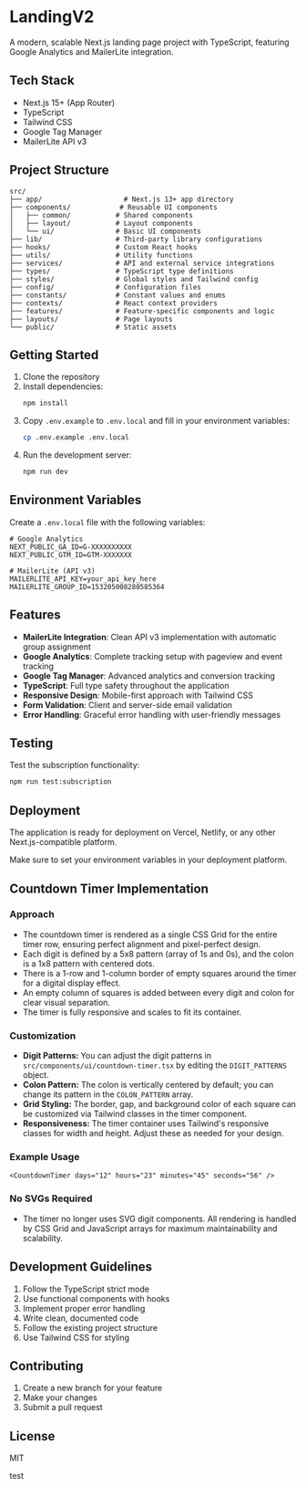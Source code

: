 # LandingV2

A modern, scalable Next.js landing page project with TypeScript, featuring Google Analytics and MailerLite integration.

## Tech Stack

- Next.js 15+ (App Router)
- TypeScript
- Tailwind CSS
- Google Tag Manager
- MailerLite API v3

## Project Structure

```
src/
├── app/                    # Next.js 13+ app directory
├── components/            # Reusable UI components
│   ├── common/           # Shared components
│   ├── layout/           # Layout components
│   └── ui/               # Basic UI components
├── lib/                  # Third-party library configurations
├── hooks/                # Custom React hooks
├── utils/                # Utility functions
├── services/             # API and external service integrations
├── types/                # TypeScript type definitions
├── styles/               # Global styles and Tailwind config
├── config/               # Configuration files
├── constants/            # Constant values and enums
├── contexts/             # React context providers
├── features/             # Feature-specific components and logic
├── layouts/              # Page layouts
└── public/               # Static assets
```

## Getting Started

1. Clone the repository
2. Install dependencies:
   ```bash
   npm install
   ```
3. Copy `.env.example` to `.env.local` and fill in your environment variables:
   ```bash
   cp .env.example .env.local
   ```
4. Run the development server:
   ```bash
   npm run dev
   ```

## Environment Variables

Create a `.env.local` file with the following variables:

```env
# Google Analytics
NEXT_PUBLIC_GA_ID=G-XXXXXXXXXX
NEXT_PUBLIC_GTM_ID=GTM-XXXXXXX

# MailerLite (API v3)
MAILERLITE_API_KEY=your_api_key_here
MAILERLITE_GROUP_ID=153205008280585364
```

## Features

- **MailerLite Integration**: Clean API v3 implementation with automatic group assignment
- **Google Analytics**: Complete tracking setup with pageview and event tracking
- **Google Tag Manager**: Advanced analytics and conversion tracking
- **TypeScript**: Full type safety throughout the application
- **Responsive Design**: Mobile-first approach with Tailwind CSS
- **Form Validation**: Client and server-side email validation
- **Error Handling**: Graceful error handling with user-friendly messages

## Testing

Test the subscription functionality:
```bash
npm run test:subscription
```

## Deployment

The application is ready for deployment on Vercel, Netlify, or any other Next.js-compatible platform.

Make sure to set your environment variables in your deployment platform.

## Countdown Timer Implementation

### Approach

- The countdown timer is rendered as a single CSS Grid for the entire timer row, ensuring perfect alignment and pixel-perfect design.
- Each digit is defined by a 5x8 pattern (array of 1s and 0s), and the colon is a 1x8 pattern with centered dots.
- There is a 1-row and 1-column border of empty squares around the timer for a digital display effect.
- An empty column of squares is added between every digit and colon for clear visual separation.
- The timer is fully responsive and scales to fit its container.

### Customization

- **Digit Patterns:** You can adjust the digit patterns in `src/components/ui/countdown-timer.tsx` by editing the `DIGIT_PATTERNS` object.
- **Colon Pattern:** The colon is vertically centered by default; you can change its pattern in the `COLON_PATTERN` array.
- **Grid Styling:** The border, gap, and background color of each square can be customized via Tailwind classes in the timer component.
- **Responsiveness:** The timer container uses Tailwind's responsive classes for width and height. Adjust these as needed for your design.

### Example Usage

```
<CountdownTimer days="12" hours="23" minutes="45" seconds="56" />
```

### No SVGs Required

- The timer no longer uses SVG digit components. All rendering is handled by CSS Grid and JavaScript arrays for maximum maintainability and scalability.

## Development Guidelines

1. Follow the TypeScript strict mode
2. Use functional components with hooks
3. Implement proper error handling
4. Write clean, documented code
5. Follow the existing project structure
6. Use Tailwind CSS for styling

## Contributing

1. Create a new branch for your feature
2. Make your changes
3. Submit a pull request

## License

MIT

test
